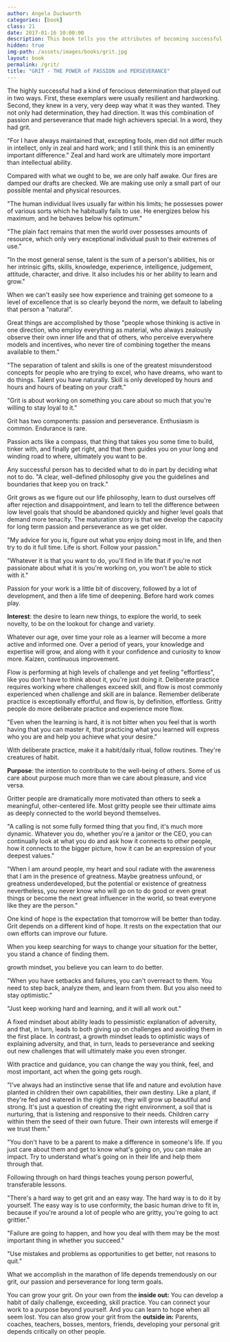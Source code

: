 ```yaml
---
author: Angela Duckworth
categories: [book]
class: 21
date: 2017-01-16 10:00:00
description: This book tells you the attributes of becoming successful in life. Live a life of meaning and purpose, focus on what matters in life and working towards your long-term goals. Becoming grittier will make you unstoppable, what doesn't kill you makes you stronger. Anyone can be gritty, it involves interest, practice, purpose, and hope.
hidden: true
img-path: /assets/images/books/grit.jpg
layout: book
permalink: /grit/
title: "GRIT - THE POWER of PASSION and PERSEVERANCE"
---
```


The highly successful had a kind of ferocious determination that played out in two ways. First, these exemplars were usually resilient and hardworking. Second, they knew in a very, very deep way what it was they wanted. They not only had determination, they had direction. It was this combination of passion and perseverance that made high achievers special. In a word, they had grit.

"For I have always maintained that, excepting fools, men did not differ much in intellect, only in zeal and hard work; and I still think this is an eminently important difference." Zeal and hard work are ultimately more important than intellectual ability.

Compared with what we ought to be, we are only half awake. Our fires are damped our drafts are checked. We are making use only a small part of our possible mental and physical resources.

"The human individual lives usually far within his limits; he possesses power of various sorts which he habitually fails to use. He energizes below his maximum, and he behaves below his optimum."

"The plain fact remains that men the world over possesses amounts of resource, which only very exceptional individual push to their extremes of use."

"In the most general sense, talent is the sum of a person's abilities, his or her intrinsic gifts, skills, knowledge, experience, intelligence, judgement, attitude, character, and drive. It also includes his or her ability to learn and grow."

When we can't easily see how experience and training get someone to a level of excellence that is so clearly beyond the norm, we default to labeling that person a "natural".

Great things are accomplished by those "people whose thinking is active in one direction, who employ everything as material, who always zealously observe their own inner life and that of others, who perceive everywhere models and incentives, who never tire of combining together the means available to them."

"The separation of talent and skills is one of the greatest misunderstood concepts for people who are trying to excel, who have dreams, who want to do things. Talent you have naturally. Skill is only developed by hours and hours and hours of beating on your craft."

"Grit is about working on something you care about so much that you're willing to stay loyal to it."

Grit has two components: passion and perseverance. Enthusiasm is common. Endurance is rare.

Passion acts like a compass, that thing that takes you some time to build, tinker with, and finally get right, and that then guides you on your long and winding road to where, ultimately you want to be.

Any successful person has to decided what to do in part by deciding what not to do. "A clear, well-defined philosophy give you the guidelines and boundaries that keep you on track."

Grit grows as we figure out our life philosophy, learn to dust ourselves off after rejection and disappointment, and learn to tell the difference between low level goals that should be abandoned quickly and higher level goals that demand more tenacity. The maturation story is that we develop the capacity for long term passion and perseverance as we get older.

"My advice for you is, figure out what you enjoy doing most in life, and then try to do it full time. Life is short. Follow your passion."

"Whatever it is that you want to do, you'll find in life that if you're not passionate about what it is you're working on, you won't be able to stick with it."

Passion for your work is a little bit of discovery, followed by a lot of development, and then a life time of deepening. Before hard work comes play.

<b>Interest</b>: the desire to learn new things, to explore the world, to seek novelty, to be on the lookout for change and variety.

Whatever our age, over time your role as a learner will become a more active and informed one. Over a period of years, your knowledge and expertise will grow, and along with it your confidence and curiosity to know more. Kaizen, continuous improvement.

Flow is performing at high levels of challenge and yet feeling "effortless", like you don't have to think about it, you're just doing it. Deliberate practice requires working where challenges exceed skill, and flow is most commonly experienced when challenge and skill are in balance. Remember deliberate practice is exceptionally effortful, and flow is, by definition, effortless. Gritty people do more deliberate practice and experience more flow.

"Even when the learning is hard, it is not bitter when you feel that is worth having that you can master it, that practicing what you learned will express who you are and help you achieve what your desire."

With deliberate practice, make it a habit/daily ritual, follow routines. They're creatures of habit.

<b>Purpose</b>: the intention to contribute to the well-being of others. Some of us care about purpose much more than we care about pleasure, and vice versa.

Gritter people are dramatically more motivated than others to seek a meaningful, other-centered life. Most gritty people see their ultimate aims as deeply connected to the world beyond themselves.

"A calling is not some fully formed thing that you find, it's much more dynamic. Whatever you do, whether you're a janitor or the CEO, you can continually look at what you do and ask how it connects to other people, how it connects to the bigger picture, how it can be an expression of your deepest values."

"When I am around people, my heart and soul radiate with the awareness that I am in the presence of greatness. Maybe greatness unfound, or greatness underdeveloped, but the potential or existence of greatness nevertheless, you never know who will go on to do good or even great things or become the next great influencer in the world, so treat everyone like they are the person."

One kind of hope is the expectation that tomorrow will be better than today. Grit depends on a different kind of hope. It rests on the expectation that our own efforts can improve our future.

When you keep searching for ways to change your situation for the better, you stand a chance of finding them.

growth mindset, you believe you can learn to do better.

"When you have setbacks and failures, you can't overreact to them. You need to step back, analyze them, and learn from them. But you also need to stay optimistic."

"Just keep working hard and learning, and it will all work out."

A fixed mindset about ability leads to pessimistic explanation of adversity, and that, in turn, leads to both giving up on challenges and avoiding them in the first place. In contrast, a growth mindset leads to optimistic ways of explaining adversity, and that, in turn, leads to perseverance and seeking out new challenges that will ultimately make you even stronger.

With practice and guidance, you can change the way you think, feel, and most important, act when the going gets rough.

"I've always had an instinctive sense that life and nature and evolution have planted in children their own capabilities, their own destiny. Like a plant, if they're fed and watered in the right way, they will grow up beautiful and strong. It's just a question of creating the right environment, a soil that is nurturing, that is listening and responsive to their needs. Children carry within them the seed of their own future. Their own interests will emerge if we trust them."

"You don't have to be a parent to make a difference in someone's life. If you just care about them and get to know what's going on, you can make an impact. Try to understand what's going on in their life and help them through that.

Following through on hard things teaches young person powerful, transferable lessons.

"There's a hard way to get grit and an easy way. The hard way is to do it by yourself. The easy way is to use conformity, the basic human drive to fit in, because if you're around a lot of people who are gritty, you're going to act grittier."

"Failure are going to happen, and how you deal with them may be the most important thing in whether you succeed."

"Use mistakes and problems as opportunities to get better, not reasons to quit."

What we accomplish in the marathon of life depends tremendously on our grit, our passion and perseverance for long term goals.

You can grow your grit. On your own from the <b>inside out:</b> You can develop a habit of daily challenge, exceeding, skill practice. You can connect your work to a purpose beyond yourself. And you can learn to hope when all seem lost. You can also grow your grit from the <b>outside in:</b> Parents, coaches, teachers, bosses, mentors, friends, developing your personal grit depends critically on other people.

